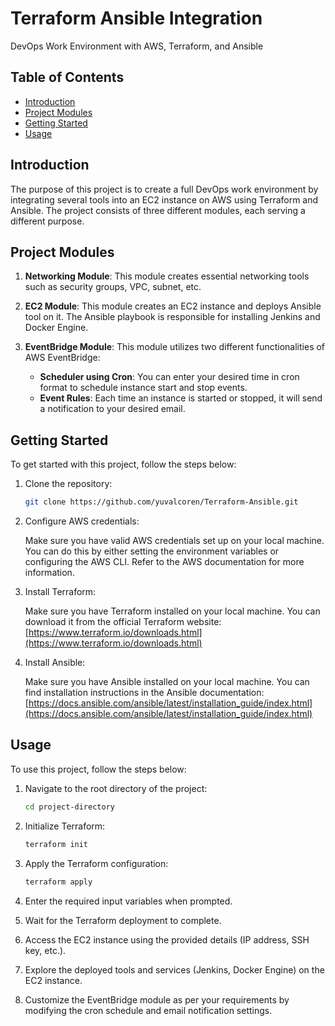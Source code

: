 # Terraform Ansible Integration 

DevOps Work Environment with AWS, Terraform, and Ansible

## Table of Contents

- [Introduction](#introduction)
- [Project Modules](#project-modules)
- [Getting Started](#getting-started)
- [Usage](#usage)

## Introduction

The purpose of this project is to create a full DevOps work environment by integrating several tools into an EC2 instance on AWS using Terraform and Ansible. The project consists of three different modules, each serving a different purpose.

## Project Modules

1. **Networking Module**: This module creates essential networking tools such as security groups, VPC, subnet, etc.

2. **EC2 Module**: This module creates an EC2 instance and deploys Ansible tool on it. The Ansible playbook is responsible for installing Jenkins and Docker Engine.

3. **EventBridge Module**: This module utilizes two different functionalities of AWS EventBridge:
   - **Scheduler using Cron**: You can enter your desired time in cron format to schedule instance start and stop events.
   - **Event Rules**: Each time an instance is started or stopped, it will send a notification to your desired email.

## Getting Started

To get started with this project, follow the steps below:

1. Clone the repository:

   ```bash
   git clone https://github.com/yuvalcoren/Terraform-Ansible.git
   ```

2. Configure AWS credentials:

   Make sure you have valid AWS credentials set up on your local machine. You can do this by either setting the environment variables or configuring the AWS CLI. Refer to the AWS documentation for more information.

3. Install Terraform:

   Make sure you have Terraform installed on your local machine. You can download it from the official Terraform website: [https://www.terraform.io/downloads.html](https://www.terraform.io/downloads.html)

4. Install Ansible:

   Make sure you have Ansible installed on your local machine. You can find installation instructions in the Ansible documentation: [https://docs.ansible.com/ansible/latest/installation_guide/index.html](https://docs.ansible.com/ansible/latest/installation_guide/index.html)

## Usage

To use this project, follow the steps below:

1. Navigate to the root directory of the project:

   ```bash
   cd project-directory
   ```

2. Initialize Terraform:

   ```bash
   terraform init
   ```

3. Apply the Terraform configuration:

   ```bash
   terraform apply
   ```

4. Enter the required input variables when prompted.

5. Wait for the Terraform deployment to complete.

6. Access the EC2 instance using the provided details (IP address, SSH key, etc.).

7. Explore the deployed tools and services (Jenkins, Docker Engine) on the EC2 instance.

8. Customize the EventBridge module as per your requirements by modifying the cron schedule and email notification settings.

